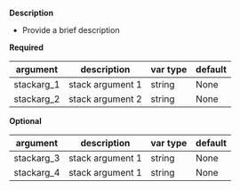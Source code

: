 **Description**
  - Provide a brief description

**Required**

| argument      | description                            | var type | default      |
| ------------- | -------------------------------------- | -------- | ------------ |
| stackarg_1   | stack argument 1                 | string   | None         |
| stackarg_2   | stack argument 2                 | string   | None         |

**Optional**

| argument           | description                            | var type |  default      |
| ------------- | -------------------------------------- | -------- | ------------ |
| stackarg_3   | stack argument 1                 | string   | None         |
| stackarg_4   | stack argument 1                 | string   | None         |
